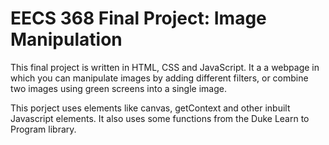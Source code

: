 # EECS 368 Final Project: Image Manipulation

This final project is written in HTML, CSS and JavaScript. It a a webpage in which you can manipulate images by adding different filters, or combine two images using green screens into a single image. 

This porject uses elements like canvas, getContext and other inbuilt Javascript elements. It also uses some functions from the Duke Learn to Program library.
